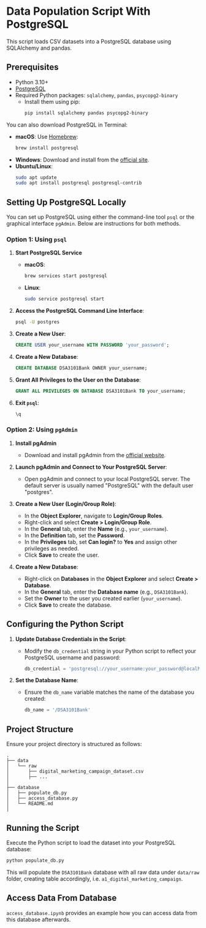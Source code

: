 
# Data Population Script With PostgreSQL

This script loads CSV datasets into a PostgreSQL database using SQLAlchemy and pandas.

## Prerequisites

- Python 3.10+
- [PostgreSQL](https://www.postgresql.org/download/)
- Required Python packages: `sqlalchemy`, `pandas`, `psycopg2-binary`
  - Install them using pip:
    ```bash
    pip install sqlalchemy pandas psycopg2-binary
    ```


  
You can also download PostgreSQL in Terminal:   
   - **macOS**: Use [Homebrew](https://brew.sh/):
     ```bash
     brew install postgresql
     ```
   - **Windows**: Download and install from the [official site](https://www.postgresql.org/download/windows/).
   - **Ubuntu/Linux**:
     ```bash
     sudo apt update
     sudo apt install postgresql postgresql-contrib
     ```
## Setting Up PostgreSQL Locally

You can set up PostgreSQL using either the command-line tool `psql` or the graphical interface `pgAdmin`. Below are instructions for both methods.

### Option 1: Using `psql`

1. **Start PostgreSQL Service**  
   - **macOS**:
     ```bash
     brew services start postgresql
     ```
   - **Linux**:
     ```bash
     sudo service postgresql start
     ```

2. **Access the PostgreSQL Command Line Interface**:
   ```bash
   psql -U postgres
   ```

3. **Create a New User**:
   ```sql
   CREATE USER your_username WITH PASSWORD 'your_password';
   ```

4. **Create a New Database**:
   ```sql
   CREATE DATABASE DSA3101Bank OWNER your_username;
   ```

5. **Grant All Privileges to the User on the Database**:
   ```sql
   GRANT ALL PRIVILEGES ON DATABASE DSA3101Bank TO your_username;
   ```

6. **Exit `psql`**:
   ```sql
   \q
   ```

### Option 2: Using `pgAdmin`

1. **Install pgAdmin**  
   - Download and install pgAdmin from the [official website](https://www.pgadmin.org/download/).

2. **Launch pgAdmin and Connect to Your PostgreSQL Server**:
   - Open pgAdmin and connect to your local PostgreSQL server. The default server is usually named "PostgreSQL" with the default user "postgres".

3. **Create a New User (Login/Group Role)**:
   - In the **Object Explorer**, navigate to **Login/Group Roles**.
   - Right-click and select **Create > Login/Group Role**.
   - In the **General** tab, enter the **Name** (e.g., `your_username`).
   - In the **Definition** tab, set the **Password**.
   - In the **Privileges** tab, set **Can login?** to **Yes** and assign other privileges as needed.
   - Click **Save** to create the user.

4. **Create a New Database**:
   - Right-click on **Databases** in the **Object Explorer** and select **Create > Database**.
   - In the **General** tab, enter the **Database name** (e.g., `DSA3101Bank`).
   - Set the **Owner** to the user you created earlier (`your_username`).
   - Click **Save** to create the database.

## Configuring the Python Script

1. **Update Database Credentials in the Script**:
   - Modify the `db_credential` string in your Python script to reflect your PostgreSQL username and password:
     ```python
     db_credential = 'postgresql://your_username:your_password@localhost:5432'
     ```

2. **Set the Database Name**:
   - Ensure the `db_name` variable matches the name of the database you created:
     ```python
     db_name = '/DSA3101Bank'
     ```

## Project Structure

Ensure your project directory is structured as follows:

```
.
├── data
│   └── raw
│       ├── digital_marketing_campaign_dataset.csv
│       ├── ...
│  
├── database
│   ├── populate_db.py
│   ├── access_database.py
│   └── README.md
│

```

## Running the Script

Execute the Python script to load the dataset into your PostgreSQL database:

```bash
python populate_db.py
```

This will populate the `DSA3101Bank` database with all raw data under `data/raw` folder, creating table accordingly, i.e. `a1_digital_marketing_campaign`.

  
## Access Data From Database
`access_database.ipynb` provides an example how you can access data from this database afterwards.
